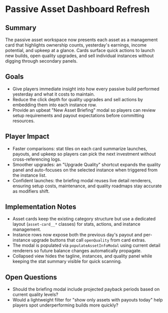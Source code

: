 # Passive Asset Dashboard Refresh

## Summary
The passive asset workspace now presents each asset as a management card that highlights ownership counts, yesterday's earnings, income potential, and upkeep at a glance. Cards surface quick actions to launch new builds, open quality upgrades, and sell individual instances without digging through secondary panels.

## Goals
- Give players immediate insight into how every passive build performed yesterday and what it costs to maintain.
- Reduce the click depth for quality upgrades and sell actions by embedding them into each instance row.
- Provide an upbeat "New Asset Briefing" modal so players can review setup requirements and payout expectations before committing resources.

## Player Impact
- Faster comparisons: stat tiles on each card summarize launches, payouts, and upkeep so players can pick the next investment without cross-referencing logs.
- Smoother upgrades: an "Upgrade Quality" shortcut expands the quality panel and auto-focuses on the selected instance when triggered from the instance list.
- Confident launches: the briefing modal reuses live detail renderers, ensuring setup costs, maintenance, and quality roadmaps stay accurate as modifiers shift.

## Implementation Notes
- Asset cards keep the existing category structure but use a dedicated layout (`asset-card__*` classes) for stats, actions, and instance management.
- Instance rows now expose both the previous day's payout and per-instance upgrade buttons that call `openQuality` from card extras.
- The modal is populated via `populateAssetInfoModal` using current detail renderers so future balance changes automatically propagate.
- Collapsed view hides the tagline, instances, and quality panel while keeping the stat summary visible for quick scanning.

## Open Questions
- Should the briefing modal include projected payback periods based on current quality levels?
- Would a lightweight filter for "show only assets with payouts today" help players spot underperforming builds more quickly?
